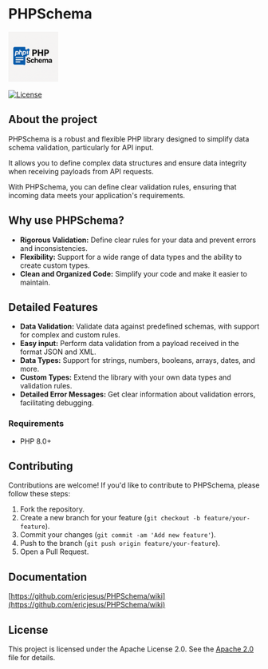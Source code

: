 # PHPSchema

<p align="left">
  <img src="assets/project-logo.png" alt="PHPSchema" width="100" height="100">
</p>

[![License](https://img.shields.io/badge/license-Apache%202.0-blue.svg)](LICENSE)

## About the project

PHPSchema is a robust and flexible PHP library designed to simplify data schema validation, particularly for API input. 

It allows you to define complex data structures and ensure data integrity when receiving payloads from API requests.

With PHPSchema, you can define clear validation rules, ensuring that incoming data meets your application's requirements.

## Why use PHPSchema?

* **Rigorous Validation:** Define clear rules for your data and prevent errors and inconsistencies.
* **Flexibility:** Support for a wide range of data types and the ability to create custom types.
* **Clean and Organized Code:** Simplify your code and make it easier to maintain.

## Detailed Features

* **Data Validation:** Validate data against predefined schemas, with support for complex and custom rules.
* **Easy input:** Perform data validation from a payload received in the format JSON and XML.
* **Data Types:** Support for strings, numbers, booleans, arrays, dates, and more.
* **Custom Types:** Extend the library with your own data types and validation rules.
* **Detailed Error Messages:** Get clear information about validation errors, facilitating debugging.

### Requirements

- PHP 8.0+

## Contributing

Contributions are welcome! If you'd like to contribute to PHPSchema, please follow these steps:

1. Fork the repository.
2. Create a new branch for your feature (`git checkout -b feature/your-feature`).
3. Commit your changes (`git commit -am 'Add new feature'`).
4. Push to the branch (`git push origin feature/your-feature`).
5. Open a Pull Request.

## Documentation

[https://github.com/ericjesus/PHPSchema/wiki](https://github.com/ericjesus/PHPSchema/wiki)

## License

This project is licensed under the Apache License 2.0. 
See the [Apache 2.0](LICENSE) file for details.
